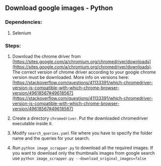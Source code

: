 ## Download google images - Python

### Dependencies:
1. Selenium

### Steps:
1. Download the chrome driver from [https://sites.google.com/a/chromium.org/chromedriver/downloads](https://sites.google.com/a/chromium.org/chromedriver/downloads). The correct version of chrome driver according to your google chrome version must be downloaded. More info on versions here: [https://stackoverflow.com/questions/41133391/which-chromedriver-version-is-compatible-with-which-chrome-browser-version/49618567#49618567](https://stackoverflow.com/questions/41133391/which-chromedriver-version-is-compatible-with-which-chrome-browser-version/49618567#49618567)

2. Create a directory `chromedriver`. Put the downloaded chromedriver executable inside it.

3. Modify `search_queries.yaml` file where you have to specify the folder name and the queries for your search.

3. Run `python image_scrapper.py` to download all the required images. If you want to download only the thumbnails images from google search use `python image_scrapper.py --download_original_images=false`

